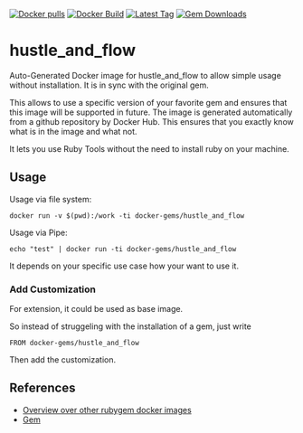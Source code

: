 [![Docker pulls](https://img.shields.io/docker/pulls/rubygem/hustle_and_flow.svg)](https://hub.docker.com/r/rubygem/hustle_and_flow/)
[![Docker Build](https://img.shields.io/docker/automated/rubygem/hustle_and_flow.svg)](https://hub.docker.com/r/rubygem/hustle_and_flow/)
[![Latest Tag](https://img.shields.io/github/tag/docker-rubygem/hustle_and_flow.svg)](https://hub.docker.com/r/rubygem/hustle_and_flow/)
[![Gem Downloads](https://img.shields.io/gem/dt/hustle_and_flow.svg)](https://rubygems.org/gems/hustle_and_flow/)
# hustle_and_flow

Auto-Generated Docker image for hustle_and_flow to allow simple usage without installation.
It is in sync with the original gem.

This allows to use a specific version of your favorite gem and ensures that this image will be supported in future.
The image is generated automatically from a github repository by Docker Hub.
This ensures that you exactly know what is in the image and what not.

It lets you use Ruby Tools without the need to install ruby on your machine.

## Usage

Usage via file system:

`docker run -v $(pwd):/work -ti docker-gems/hustle_and_flow`

Usage via Pipe:

`echo "test" | docker run -ti docker-gems/hustle_and_flow`

It depends on your specific use case how your want to use it.

### Add Customization

For extension, it could be used as base image.

So instead of struggeling with the installation of a gem, just write

`FROM docker-gems/hustle_and_flow`

Then add the customization.

## References

 - [Overview over other rubygem docker images](https://github.com/thinkbot/docker-rubygem)
 - [Gem](https://rubygems.org/gems/hustle_and_flow/)

